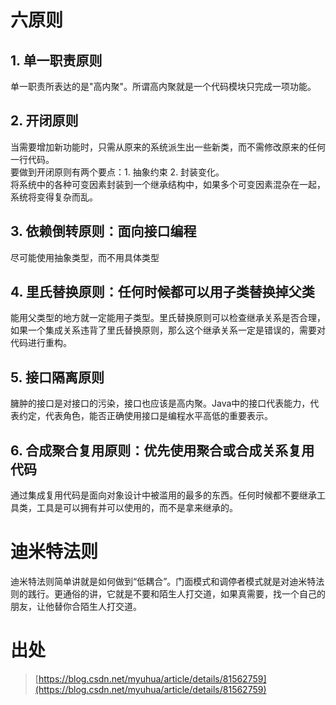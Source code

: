 # 六原则
## 1. 单一职责原则
单一职责所表达的是"高内聚"。所谓高内聚就是一个代码模块只完成一项功能。

## 2. 开闭原则
当需要增加新功能时，只需从原来的系统派生出一些新类，而不需修改原来的任何一行代码。  
要做到开闭原则有两个要点：1. 抽象约束 2. 封装变化。  
将系统中的各种可变因素封装到一个继承结构中，如果多个可变因素混杂在一起，系统将变得复杂而乱。

## 3. 依赖倒转原则：面向接口编程
尽可能使用抽象类型，而不用具体类型

## 4. 里氏替换原则：任何时候都可以用子类替换掉父类
能用父类型的地方就一定能用子类型。里氏替换原则可以检查继承关系是否合理，如果一个集成关系违背了里氏替换原则，那么这个继承关系一定是错误的，需要对代码进行重构。

## 5. 接口隔离原则
臃肿的接口是对接口的污染，接口也应该是高内聚。Java中的接口代表能力，代表约定，代表角色，能否正确使用接口是编程水平高低的重要表示。

## 6. 合成聚合复用原则：优先使用聚合或合成关系复用代码
通过集成复用代码是面向对象设计中被滥用的最多的东西。任何时候都不要继承工具类，工具是可以拥有并可以使用的，而不是拿来继承的。

# 迪米特法则
迪米特法则简单讲就是如何做到“低耦合”。门面模式和调停者模式就是对迪米特法则的践行。更通俗的讲，它就是不要和陌生人打交道，如果真需要，找一个自己的朋友，让他替你合陌生人打交道。

# 出处
> [https://blog.csdn.net/myuhua/article/details/81562759](https://blog.csdn.net/myuhua/article/details/81562759)
